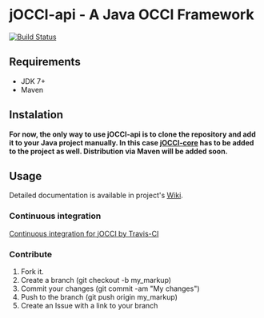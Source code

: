 jOCCI-api - A Java OCCI Framework
==================================

[![Build Status](https://secure.travis-ci.org/Misenko/jOCCI-api.png)](http://travis-ci.org/Misenko/jOCCI-api)

Requirements
------------
* JDK 7+
* Maven

Instalation
-----------
**For now, the only way to use jOCCI-api is to clone the repository and add it to your Java project manually. In this case [jOCCI-core](https://github.com/Misenko/jOCCI-core) has to be added to the project as well. Distribution via Maven will be added soon.**

Usage
-----
Detailed documentation is available in project's [Wiki](https://github.com/Misenko/jOCCI-core/wiki).

### Continuous integration

[Continuous integration for jOCCI by Travis-CI](http://travis-ci.org/Misenko/jOCCI-api/)

### Contribute

1. Fork it.
2. Create a branch (git checkout -b my_markup)
3. Commit your changes (git commit -am "My changes")
4. Push to the branch (git push origin my_markup)
5. Create an Issue with a link to your branch
